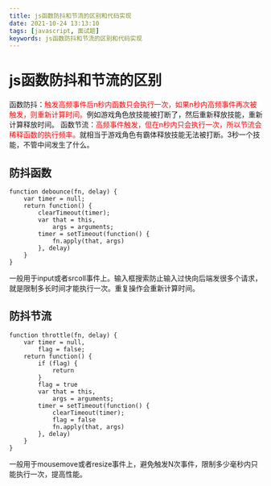 ```yaml
---
title: js函数防抖和节流的区别和代码实现
date: 2021-10-24 13:13:10
tags: [javascript, 面试题]
keywords: js函数防抖和节流的区别和代码实现
---
```

# js函数防抖和节流的区别

<!--more-->
函数防抖：<font color="red">触发高频事件后n秒内函数只会执行一次，如果n秒内高频事件再次被触发，则重新计算时间。</font>例如游戏角色放技能被打断了，然后重新释放技能，重新计算释放时间。
函数节流：<font color="red">高频事件触发，但在n秒内只会执行一次，所以节流会稀释函数的执行频率。</font>就相当于游戏角色有霸体释放技能无法被打断。3秒一个技能，不管中间发生了什么。

## 防抖函数
```
function debounce(fn, delay) {
    var timer = null;
    return function() {
        clearTimeout(timer);
        var that = this,
            args = arguments;
        timer = setTimeout(function() {
            fn.apply(that, args)
        }, delay)
    }
}
```
一般用于input或者srcoll事件上。输入框搜索防止输入过快向后端发很多个请求，就是限制多长时间才能执行一次。重复操作会重新计算时间。

## 防抖节流

``` 
function throttle(fn, delay) {
    var timer = null,
        flag = false;
    return function() {
        if (flag) {
            return
        } 
        flag = true
        var that = this,
            args = arguments;
        timer = setTimeout(function() {
            clearTimeout(timer);
            flag = false
            fn.apply(that, args)
        }, delay)
    }
}
```
一般用于mousemove或者resize事件上，避免触发N次事件，限制多少毫秒内只能执行一次，提高性能。